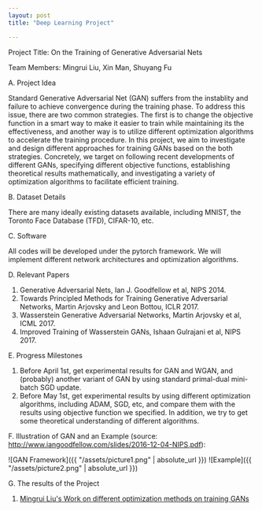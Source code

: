 ```yaml
---
layout: post
title: "Deep Learning Project"

---
```


Project Title: On the Training of Generative Adversarial Nets

Team Members: Mingrui Liu, Xin Man, Shuyang Fu

A. Project Idea

Standard Generative Adversarial Net (GAN) suffers from the instablity and failure to achieve convergence during the training phase. To address this issue, there are two common strategies. The first is to change the objective function in a smart way to make it easier to train while maintaining its the effectiveness, and another way is to utilize different optimization algorithms to accelerate the training procedure. In this project, we aim to investigate and design different approaches for training GANs based on the both strategies. Concretely, we target on following recent developments of different GANs, specifying different objective functions, establishing theoretical results mathematically, and investigating a variety of optimization algorithms to facilitate efficient training. 

B. Dataset Details

There are many ideally existing datasets available, including MNIST, the Toronto Face Database (TFD), CIFAR-10, etc. 

C. Software

All codes will be developed under the pytorch framework. We will implement different network architectures and optimization algorithms. 

D. Relevant Papers

1. Generative Adversarial Nets, Ian J. Goodfellow et al, NIPS 2014.
2. Towards Principled Methods for Training Generative Adversarial Networks, Martin Arjovsky and Leon Bottou, ICLR 2017.
3. Wasserstein Generative Adversarial Networks, Martin Arjovsky et al, ICML 2017.
4. Improved Training of Wasserstein GANs, Ishaan Gulrajani et al, NIPS 2017.


E. Progress Milestones

1. Before April 1st, get experimental results for GAN and WGAN, and (probably) another variant of GAN by using standard primal-dual mini-batch SGD update.
2. Before May 1st, get experimental results by using different optimization algorithms, including ADAM, SGD, etc, and compare them with the results using objective function we specified. In addition, we try to get some theoretical understanding of different algorithms.

F. Illustration of GAN and an Example (source: http://www.iangoodfellow.com/slides/2016-12-04-NIPS.pdf):

![GAN Framework]({{ "/assets/picture1.png" | absolute_url }})
![Example]({{ "/assets/picture2.png" | absolute_url }})


G. The results of the Project


1. [Mingrui Liu's Work on different optimization methods on training GANs](https://mxmachine.github.io/assets/report_MingruiLiu.pdf)
